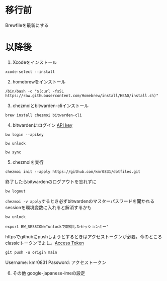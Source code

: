 # 移行前
Brewfileを最新にする
# 以降後
1. Xcodeをインストール
```
xcode-select --install
```
2. homebrewをインストール
```
/bin/bash -c "$(curl -fsSL https://raw.githubusercontent.com/Homebrew/install/HEAD/install.sh)"
```
3. chezmoiとbitwarden-cliインストール
```
brew install chezmoi bitwarden-cli
```
4. bitwardenにログイン
[API key](https://bitwarden.com/ja-JP/help/personal-api-key/)
```
bw login --apikey
```
```
bw unlock
```
```
bw sync
```
5. chezmoiを実行
```
chezmoi init --apply https://github.com/kmr0831/dotfiles.git
```
終了したらbitwardenのログアウトを忘れずに
```
bw logout
```

`chezmoi -v apply`するとき必ずbitwardenのマスターパスワードを聞かれる
sessionを環境変数に入れると解消するかも
```
bw unlock
```
```
export BW_SESSION="unlockで取得したセッションキー"
```

httpsでgithubにpushしようとするときはアクセストークンが必要。今のところclassicトークンでよし。[Access Token](https://docs.github.com/ja/authentication/keeping-your-account-and-data-secure/creating-a-personal-access-token#personal-access-token-classic-の作成)
```
git push -u origin main
```
Username: kmr0831
Password: アクセストークン

6. その他
google-japanese-imeの設定